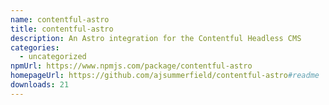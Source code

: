 ```yaml
---
name: contentful-astro
title: contentful-astro
description: An Astro integration for the Contentful Headless CMS
categories:
  - uncategorized
npmUrl: https://www.npmjs.com/package/contentful-astro
homepageUrl: https://github.com/ajsummerfield/contentful-astro#readme
downloads: 21
---
```

